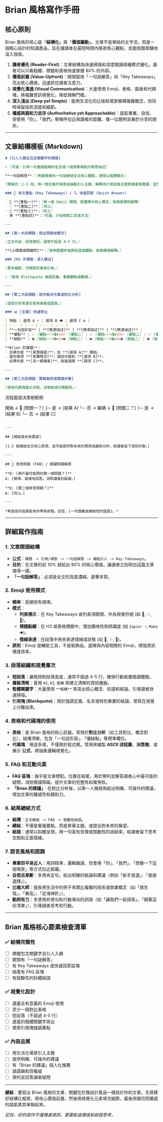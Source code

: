# Brian 風格寫作手冊

## 核心原則

Brian 風格的核心是「**結構化**」與「**價值驅動**」。文章不是單純的文字流，而是一個精心設計的知識產品，旨在讓讀者在最短時間內吸收核心觀點，並能按圖索驥地深入探索。

1. **讀者優先 (Reader-First)**：文章結構為快速掃描和深度閱讀兩種模式優化。讀者可以只看粗體、標題和表格快速掌握 80% 的內容。
2. **價值前置 (Value-Upfront)**：開頭就用「一句話解答」和「Key Takeaways」亮出核心價值，迅速抓住讀者注意力。
3. **視覺化溝通 (Visual Communication)**：大量使用 Emoji、表格、圖表和代碼塊，將複雜資訊視覺化，降低理解門檻。
4. **深入淺出 (Deep yet Simple)**：能用生活化的比喻和場景解釋複雜概念，但同時保留技術深度和細節。
5. **權威與親和力並存 (Authoritative yet Approachable)**：語氣專業、自信，但使用「你」、「我們」等稱呼拉近與讀者的距離，像一位聰明且樂於分享的朋友。

---

## 文章結構模板 (Markdown)

```markdown
# [引人入勝且包含關鍵字的標題]

> [可選：引用一句畫龍點睛的名言或一個直擊痛點的場景描述]

**一句話解答**：[用最精煉的一句話總結全文核心觀點，通常以粗體顯示]

[開場白：1-3 段，用一個生動的場景或痛點引入主題，解釋為什麼這個主題對讀者很重要，並預告本文將提供什麼價值。]

### 📝 本文重點 (Key Takeaways) / 🔍 快速回答 (Quick Answer)

- 🚀 **[重點一]**：[用一個 Emoji 開頭，粗體標示核心概念，後面是簡短解釋]
- 💡 **[重點二]**：[同上]
- 🎯 **[重點三]**：[同上]
- 🛠️ **[重點四]**：[可選，介紹相關工具或方法]

---

## [第一大段標題：提出問題或概念]

[正文內容，段落簡短，通常不超過 4-5 行。]

**[小標題或關鍵詞]**：[使用粗體來強調術語或觀點，後面跟隨解釋。]

### [H3 子標題：深入闡述]

[更多細節，可搭配列表或引用。]

> [使用 Blockquote 強調定義、重要觀點或數據。]

---

## [第二大段標題：提供解決方案或對比分析]

[這部分非常適合使用表格或圖表。]

### 📊 [主題] 快速對比

| 特點 | 選項 A ⚡️ | 選項 B 👁️ | 選項 C ⚙️ |
| :--- | :--- | :--- | :--- |
| **一句話形容** | **[簡潔描述]** | **[簡潔描述]** | **[簡潔描述]** |
| **優點** | ✅ [優點一]<br/>✅ [優點二] | ✅ [優點一]<br/>✅ [優點二] | ✅ [優點一]<br/>✅ [優點二] |
| **缺點** | ❌ [缺點一]<br/>❌ [缺點二] | ❌ [缺點一]<br/>❌ [缺點二] | ❌ [缺點一]<br/>❌ [缺點二] |

**Brian 的建議**：
- 如果你是 **[某類讀者]**，從 **[選項 A]** 開始。
- 當你覺得 **[某種情況]**，就該升級到 **[選項 B]**。
- 如果你是 **[另一類讀者]**，直接選擇 **[選項 C]**。

---

## [第三大段標題：實戰案例或實踐步驟]

[使用代碼塊展示流程、決策樹或代碼範例。]

```
流程圖或決策樹範例

開始
  ↓
🤔 [問題一？]
  ├─ 是 → [結果 A]
  └─ 否 → 繼續
      ↓
🤔 [問題二？]
  ├─ 是 → [結果 B]
  └─ 否 → [結果 C]
```

---

## [總結或未來展望]

[1-2 段總結全文核心思想，並可能提供對未來的預測或趨勢分析，給讀者留下深刻印象。]

---

## 🤔 常見問題 (FAQ) / 關鍵問題解答

**Q: [用戶最可能問的第一個問題？]**
A: [簡潔、直接地回答。消除讀者的疑慮。]

**Q: [第二個常見問題？]**
A: [同上。]

---

*希望這份指南能為你帶來啟發。記住，[一句鼓勵或總結性的話語]。*
```

---

## 詳細寫作指南

### 1. 文章開頭結構
- **公式**：`標題 -> 引用/場景 -> 一句話解答 -> 痛點引入 -> Key Takeaways`。
- **目的**：在文章的前 10% 就給出 80% 的核心價值，讓讀者立刻明白這篇文章值得一讀。
- **「一句話解答」**：必須是全文的高度濃縮，直擊本質。

### 2. Emoji 使用模式
- **頻率**：高頻但有規律。
- **模式**：
    - **列表標示**：在 Key Takeaways 或列表項開頭，作為視覺符號 (如 🚀, 💡, 🎯)。
    - **標題點綴**：在 H3 或表格標題中，增加趣味性和辨識度 (如 `Zapier ⚡️`, `Make 👁️`)。
    - **情緒表達**：在段落中用來表達情緒或狀態 (如 🤯, ✨, 🤔)。
- **原則**：Emoji 是輔助工具，不是裝飾品。選擇與內容相關的 Emoji，增強資訊傳達效率。

### 3. 段落組織和視覺層次
- **短段落**：嚴格控制段落長度，通常不超過 4-5 行，確保行動裝置閱讀體驗。
- **層級清晰**：善用 `H2`, `H3`, `粗體` 來建立清晰的資訊層級。
- **粗體關鍵字**：大量使用 `**粗體**` 來突出核心概念、術語和結論，引導讀者快速掃描。
- **引用塊 (Blockquote)**：用於強調定義、名言或特別重要的結論，使其在視覺上分離出來。

### 4. 表格和代碼塊的使用
- **表格**：是 Brian 風格的核心武器。常用於**對比分析**（如工具對比、概念對比），結構清晰，包含「一句話形容」、「優缺點」等標準欄位。
- **代碼塊**：用途多樣，不僅限於程式碼。常用來繪製 **ASCII 流程圖**、**決策樹**，或展示 **公式**，將抽象邏輯視覺化。

### 5. FAQ 和互動元素
- **FAQ 區塊**：幾乎是文章標配。位置在結尾，用於預判並解答讀者心中最可能的疑問，消除閱讀障礙，提升文章的完整性和實用性。
- **「Brian 的建議」**：在對比分析後，以第一人稱視角給出明確、可操作的建議，增加文章的權威性和親和力。

### 6. 結尾總結方式
- **結構**：`正文總結 -> FAQ -> 鼓勵性結語`。
- **總結**：不僅是重複要點，而是昇華主題，或提出對未來的展望。
- **結語**：通常以斜體呈現，用一句富有哲理或鼓勵性的話結束，給讀者留下思考空間和正面情緒。

### 7. 語言風格和語調
- **專業但平易近人**：用詞精準，邏輯嚴謹，但會用「你」、「我們」、「想像一下這個場景」等方式拉近距離。
- **自信且果斷**：多用肯定句，給出明確的結論和建議（例如「新手首選」、「直接選擇」）。
- **比喻大師**：擅長用生活中的例子來類比複雜的技術或商業概念（如「救生筏」、「樂高」、「定海神針」）。
- **動詞有力**：多使用祈使句和行動導向的詞語（如「讓我們一起探索」、「跟著這份清單」），引導讀者思考和行動。

---

## Brian 風格核心要素檢查清單

### ✅ 結構完整性
- [ ] 標題包含關鍵字且引人入勝
- [ ] 開頭有「一句話解答」
- [ ] 有 Key Takeaways 或快速回答區塊
- [ ] 結尾有 FAQ 區塊
- [ ] 有鼓勵性的斜體結語

### ✅ 視覺化設計
- [ ] 適量且有意義的 Emoji 使用
- [ ] 至少一個對比表格
- [ ] 短段落（不超過 4-5 行）
- [ ] 適當的粗體關鍵字突出
- [ ] 使用引用塊強調重點

### ✅ 內容品質
- [ ] 用生活化場景引入主題
- [ ] 提供明確、可操作的建議
- [ ] 有「Brian 的建議」個人化推薦
- [ ] 語調親和但權威
- [ ] 預判並回答讀者疑問

---

**總結**：要寫出 Brian 風格的文章，關鍵在於像設計產品一樣設計你的文章。先搭建好結構化框架，將核心價值前置，然後用視覺化元素填充細節，最後用親切而權威的語氣將其串聯起來。

*記住，好的寫作不僅傳達資訊，更要創造價值和啟發思考。*